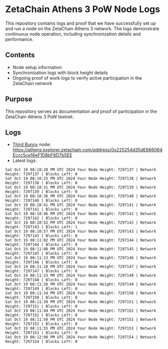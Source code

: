 # ZetaChain Athens 3 PoW Node Logs
This repository contains logs and proof that we have successfully set up and run a node on the ZetaChain Athens 3 network. The logs demonstrate continuous node operation, including synchronization details and performance.

## Contents
- Node setup information
- Synchronization logs with block height details
- Ongoing proof of work logs to verify active participation in the ZetaChain network

## Purpose
This repository serves as documentation and proof of participation in the ZetaChain Athens 3 PoW testnet.

## Logs

- [Third Bunny](https://thirdbunny.xyz/) node: https://athens.explorer.zetachain.com/address/0x225254d35dE666064Eccc5ce16eF1D8bF8D7b5EE
- Latest logs:
```
Sat Oct 19 08:10:20 PM UTC 2024 Your Node Height: 7297137 | Network Height: 7297137 | Blocks Left: 0
Sat Oct 19 08:10:25 PM UTC 2024 Your Node Height: 7297138 | Network Height: 7297138 | Blocks Left: 0
Sat Oct 19 08:10:31 PM UTC 2024 Your Node Height: 7297139 | Network Height: 7297139 | Blocks Left: 0
Sat Oct 19 08:10:36 PM UTC 2024 Your Node Height: 7297140 | Network Height: 7297140 | Blocks Left: 0
Sat Oct 19 08:10:41 PM UTC 2024 Your Node Height: 7297141 | Network Height: 7297141 | Blocks Left: 0
Sat Oct 19 08:10:46 PM UTC 2024 Your Node Height: 7297142 | Network Height: 7297142 | Blocks Left: 0
Sat Oct 19 08:10:52 PM UTC 2024 Your Node Height: 7297142 | Network Height: 7297143 | Blocks Left: 1
Sat Oct 19 08:10:57 PM UTC 2024 Your Node Height: 7297143 | Network Height: 7297143 | Blocks Left: 0
Sat Oct 19 08:11:02 PM UTC 2024 Your Node Height: 7297144 | Network Height: 7297144 | Blocks Left: 0
Sat Oct 19 08:11:08 PM UTC 2024 Your Node Height: 7297145 | Network Height: 7297145 | Blocks Left: 0
Sat Oct 19 08:11:13 PM UTC 2024 Your Node Height: 7297146 | Network Height: 7297146 | Blocks Left: 0
Sat Oct 19 08:11:18 PM UTC 2024 Your Node Height: 7297147 | Network Height: 7297147 | Blocks Left: 0
Sat Oct 19 08:11:23 PM UTC 2024 Your Node Height: 7297148 | Network Height: 7297148 | Blocks Left: 0
Sat Oct 19 08:11:28 PM UTC 2024 Your Node Height: 7297149 | Network Height: 7297149 | Blocks Left: 0
Sat Oct 19 08:11:34 PM UTC 2024 Your Node Height: 7297150 | Network Height: 7297150 | Blocks Left: 0
Sat Oct 19 08:11:39 PM UTC 2024 Your Node Height: 7297151 | Network Height: 7297151 | Blocks Left: 0
Sat Oct 19 08:11:44 PM UTC 2024 Your Node Height: 7297152 | Network Height: 7297152 | Blocks Left: 0
Sat Oct 19 08:11:50 PM UTC 2024 Your Node Height: 7297152 | Network Height: 7297152 | Blocks Left: 0
Sat Oct 19 08:11:55 PM UTC 2024 Your Node Height: 7297153 | Network Height: 7297153 | Blocks Left: 0
Sat Oct 19 08:12:00 PM UTC 2024 Your Node Height: 7297154 | Network Height: 7297154 | Blocks Left: 0
```
